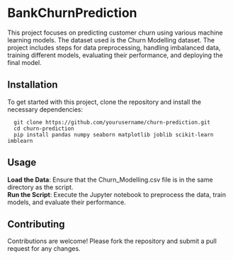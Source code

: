 # BankChurnPrediction
This project focuses on predicting customer churn using various machine learning models. The dataset used is the Churn Modelling dataset. The project includes steps for data preprocessing, handling imbalanced data, training different models, evaluating their performance, and deploying the final model.

## Installation
To get started with this project, clone the repository and install the necessary dependencies:
```
  git clone https://github.com/yourusername/churn-prediction.git
  cd churn-prediction
  pip install pandas numpy seaborn matplotlib joblib scikit-learn imblearn
```
## Usage
**Load the Data**: Ensure that the Churn_Modelling.csv file is in the same directory as the script.<br/>
**Run the Script**: Execute the Jupyter notebook to preprocess the data, train models, and evaluate their performance.

## Contributing
Contributions are welcome! Please fork the repository and submit a pull request for any changes.


